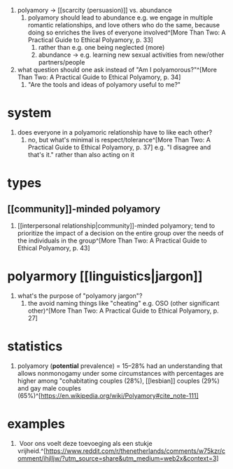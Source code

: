 1. polyamory → [[scarcity (persuasion)]] vs. abundance
	1. polyamory should lead to abundance e.g. we engage in multiple romantic relationships, and love others who do the same, because doing so enriches the lives of everyone involved^[More Than Two: A Practical Guide to Ethical Polyamory, p. 33]
		1. rather than e.g. one being neglected (more)
		2. abundance → e.g. learning new sexual activities from new/other partners/people
2. what question should one ask instead of "Am I polyamorous?"^[More Than Two: A Practical Guide to Ethical Polyamory, p. 34]
	1. "Are the tools and ideas of polyamory useful to me?"
# system
1. does everyone in a polyamoric relationship have to like each other?
	1. no, but what's minimal is respect/tolerance^[More Than Two: A Practical Guide to Ethical Polyamory, p. 37] e.g. "I disagree and that's it." rather than also acting on it

# types
## [[community]]-minded polyamory
1. [[interpersonal relationship|community]]-minded polyamory; tend to prioritize the impact of a decision on the entire group over the needs of the individuals in the group^[More Than Two: A Practical Guide to Ethical Polyamory, p. 43]

# polyarmory [[linguistics|jargon]]
1. what's the purpose of "polyamory jargon"?
	1. the avoid naming things like "cheating" e.g. OSO (other significant other)^[More Than Two: A Practical Guide to Ethical Polyamory, p. 27]
# statistics
1. polyamory (**potential** prevalence) = 15–28% had an understanding that allows nonmonogamy under some circumstances with percentages are higher among "cohabitating couples (28%), [[lesbian]] couples (29%) and gay male couples (65%)^[https://en.wikipedia.org/wiki/Polyamory#cite_note-111]

# examples
1.  Voor ons voelt deze toevoeging als een stukje vrijheid.^[https://www.reddit.com/r/thenetherlands/comments/w75kzr/comment/ihjlljw/?utm_source=share&utm_medium=web2x&context=3]